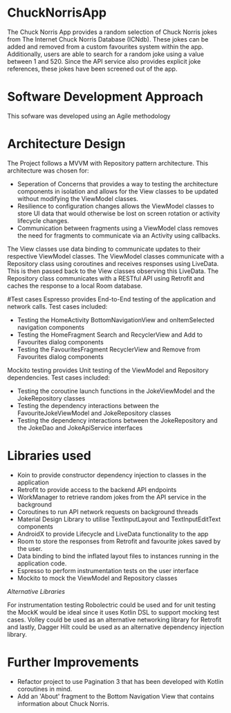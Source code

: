 # ChuckNorrisApp
The Chuck Norris App provides a random selection of Chuck Norris jokes from The Internet Chuck Norris Database (ICNdb). These jokes can be added and removed from a custom favourites system within the app. Additionally, users are able to search for a random joke using a value between 1 and 520. Since the API service also provides explicit joke references, these jokes have been screened out of the app. 

# Software Development Approach
This sofware was developed using an Agile methodology

# Architecture Design
The Project follows a MVVM with Repository pattern architecture. This architecture was chosen for:
- Seperation of Concerns that provides a way to testing the architecture components in isolation and allows for the View classes to be updated without modifying the ViewModel classes.
- Resilience to configuration changes allows the ViewModel classes to store UI data that would otherwise be lost on screen rotation or activity lifecycle changes.
- Communication between fragments using a ViewModel class removes the need for fragments to communicate via an Activity using callbacks.

The View classes use data binding to communicate updates to their respective ViewModel classes. The ViewModel classes communicate with a Repository class using coroutines and receives responses using LiveData. This is then passed back to the View classes observing this LiveData. The Repository class communicates with a RESTful API using Retrofit and caches the response to a local Room database.

#Test cases
Espresso provides End-to-End testing of the application and network calls. Test cases included: 
- Testing the HomeActivity BottomNavigationView and onItemSelected navigation components 
- Testing the HomeFragment Search and RecyclerView and Add to Favourites dialog components
- Testing the FavouritesFragment RecyclerView and Remove from Favourites dialog components

Mockito testing provides Unit testing of the ViewModel and Repository dependencies. Test cases included:
- Testing the coroutine launch functions in the JokeViewModel and the JokeRepository classes
- Testing the dependency interactions between the FavouriteJokeViewModel and JokeRepository classes
- Testing the dependency interactions between the JokeRepository and the JokeDao and JokeApiService interfaces

# Libraries used
- Koin to provide constructor dependency injection to classes in the application
- Retrofit to provide access to the backend API endpoints
- WorkManager to retrieve random jokes from the API service in the background
- Coroutines to run API network requests on background threads
- Material Design Library to utilise TextInputLayout and TextInputEditText components
- AndroidX to provide Lifecycle and LiveData functionality to the app
- Room to store the responses from Retrofit and favourite jokes saved by the user.
- Data binding to bind the inflated layout files to instances running in the application code.
- Espresso to perform instrumentation tests on the user interface
- Mockito to mock the ViewModel and Repository classes

*Alternative Libraries*

For instrumentation testing Robolectric could be used and for unit testing the MockK would be ideal since it uses Kotlin DSL to support mocking test cases.
Volley could be used as an alternative networking library for Retrofit and lastly, Dagger Hilt could be used as an alternative dependency injection library.

# Further Improvements

- Refactor project to use Pagination 3 that has been developed with Kotlin coroutines in mind.
- Add an 'About' fragment to the Bottom Navigation View that contains information about Chuck Norris.

